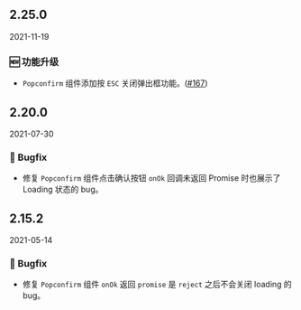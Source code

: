 ## 2.25.0

2021-11-19

### 🆕 功能升级

- `Popconfirm` 组件添加按 `ESC` 关闭弹出框功能。([#167](https://github.com/arco-design/arco-design/pull/167))

## 2.20.0

2021-07-30

### 🐛 Bugfix

- 修复 `Popconfirm` 组件点击确认按钮 `onOk` 回调未返回 Promise 时也展示了 Loading 状态的 bug。

## 2.15.2

2021-05-14

### 🐛 Bugfix

- 修复 `Popconfirm` 组件 `onOk` 返回 `promise` 是 `reject` 之后不会关闭 loading 的 bug。

